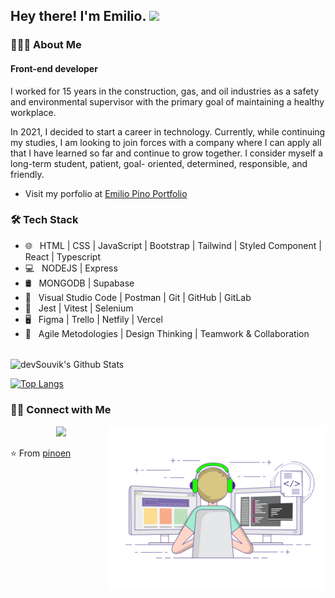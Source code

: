 <h2> Hey there! I'm Emilio. <img src="https://github.com/souvikguria98/souvikguria98/blob/master/Hi.gif" width="25"></h2>

<h3> 👨🏻‍💻 About Me </h3>
<h4>Front-end developer</h4>
<p>I worked for 15 years in the construction, gas, and oil industries as a
safety and environmental supervisor with the primary goal of
maintaining a healthy workplace.<p>
<p>In 2021, I decided to start a career
in technology. Currently, while continuing my studies, I am looking
to join forces with a company where I can apply all that I have
learned so far and continue to grow together. I consider myself a
long-term student, patient, goal- oriented, determined, responsible,
and friendly.</p>  

- Visit my porfolio at [Emilio Pino Portfolio](https://pinoen.github.io/cv-emilio-pino/)

<h3>🛠 Tech Stack</h3>

- 🌐 &nbsp;  HTML | CSS | JavaScript | Bootstrap | Tailwind | Styled Component | React | Typescript
- 💻 &nbsp; NODEJS | Express  
- 🛢 &nbsp; MONGODB | Supabase
- 🔧 &nbsp; Visual Studio Code | Postman | Git | GitHub | GitLab
- 🔧 &nbsp; Jest | Vitest | Selenium
- 🖥 &nbsp; Figma | Trello | Netfily | Vercel
- 🔧 &nbsp; Agile Metodologies | Design Thinking | Teamwork & Collaboration

<br>

<img align="center" src="https://github-readme-stats.vercel.app/api?username=pinoen&include_all_commits=true&count_private=true&show_icons=true&line_height=20&title_color=7A7ADB&icon_color=2234AE&text_color=D3D3D3&bg_color=0,000000,130F40" alt="devSouvik's Github Stats">

</br>

[![Top Langs](https://github-readme-stats.vercel.app/api/top-langs/?username=pinoen&layout=compact&text_color=daf7dc&bg_color=151515)](https://github.com/devSouvik/github-readme-stats)


<h3> 🤝🏻 Connect with Me </h3>

<p align="center">
&nbsp; <a href="https://www.linkedin.com/in/emiliopino/" target="_blank" rel="noopener noreferrer"><img src="https://img.icons8.com/plasticine/100/000000/linkedin.png" width="150" /></a>
  <img align="right" alt="GIF" src="https://raw.githubusercontent.com/devSouvik/devSouvik/master/gif3.gif" width="350"/>
  
⭐️ From [pinoen](https://github.com/pinoen)

